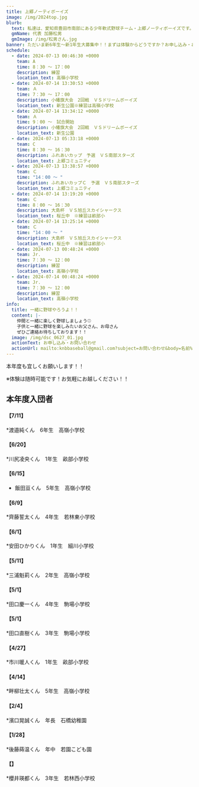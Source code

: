 ```yaml
---
title: 上郷ノーティボーイズ
image: /img/2024top.jpg
blurb:
  text: 私達は、愛知県豊田市南部にある少年軟式野球チーム・上郷ノーティボーイズです。野球を愛する少年・少女達の夢を育み、軟式野球を正しく指導し、体力向上と礼儀を養成します。また、親友同士の友情と交歓の場を与え、規則正しい明朗な少年・少女を育成することを目的としています。
  gmName: 代表 加藤松男
  gmImage: /img/松男さん.jpg
banner: ただいま新6年生～新1年生大募集中！！まずは体験からどうですか？お申し込み・お問い合わせはお気軽にどうぞ！！
schedule:
  - date: 2024-07-13 00:46:30 +0000
    team: A
    time: 8：30 ～ 17：00
    description: 練習
    location_text: 高嶺小学校
  - date: 2024-07-14 13:30:53 +0000
    team: Ａ
    time: 7：30 ～ 17：00
    description: 小幡旗大会　2回戦　ＶＳドリームボーイズ
    location_text: 新生公園※練習は高嶺小学校
  - date: 2024-07-14 13:34:12 +0000
    team: Ａ
    time: 9：00 ～　試合開始
    description: 小幡旗大会　2回戦　ＶＳドリームボーイズ
    location_text: 新生公園
  - date: 2024-07-13 05:33:18 +0000
    team: C
    time: 8：30 ～ 16：30
    description: ふれあいカップ　予選　ＶＳ南部スターズ
    location_text: 上郷コミュニティ
  - date: 2024-07-13 13:38:57 +0000
    team: Ｃ
    time: "14：00 ～ "
    description: ふれあいカップＣ　予選　ＶＳ南部スターズ
    location_text: 上郷コミュニティ
  - date: 2024-07-14 13:19:20 +0000
    team: Ｃ
    time: 8：00 ～ 16：30
    description: 大島杯　ＶＳ旭丘スカイシャークス
    location_text: 桜丘中　※練習は畝部小
  - date: 2024-07-14 13:25:14 +0000
    team: Ｃ
    time: "14：00 ～ "
    description: 大島杯　ＶＳ旭丘スカイシャークス
    location_text: 桜丘中　※練習は畝部小
  - date: 2024-07-13 00:48:24 +0000
    team: Jr.
    time: 7：30 ～ 12：00
    description: 練習
    location_text: 高嶺小学校
  - date: 2024-07-14 00:48:24 +0000
    team: Jr.
    time: 7：30 ～ 12：00
    description: 練習
    location_text: 高嶺小学校
info:
  title: 一緒に野球やろうよ！！
  content: |-
    仲間と一緒に楽しく野球しましょう⚾
    子供と一緒に野球を楽しみたいお父さん、お母さん
    ぜひご連絡お待ちしております！！
  image: /img/dsc_0627_01.jpg
  actionText: お申し込み・お問い合わせ
  actionUrl: mailto:knbbaseball@gmail.com?subject=お問い合わせ&body=名前%20%3A%0D%0Aふりがな%20%3A%0D%0A電話%20%3A%0D%0A学校名%20%3A%0D%0A学年%20%3A%0D%0Aお問い合せ内容%20%3A（例、体験・見学・入団希望）
---
```

本年度も宜しくお願いします！！


※体験は随時可能です！お気軽にお越しください！！

## 本年度入団者

#### 【7/11】

*渡邉純くん　6年生　高嶺小学校

#### 【6/20】

*川尻凌央くん　1年生　畝部小学校

#### 【6/15】

* 飯田亘くん　5年生　高嶺小学校

#### 【6/9】

*齊藤誓太くん　4年生　若林東小学校

#### 【6/1】

*安田ひかりくん　1年生　細川小学校

#### 【5/11】

*三浦魁莉くん　2年生　高嶺小学校

#### 【5/1】

*田口慶一くん　4年生　駒場小学校

#### 【5/1】

*田口直樹くん　3年生　駒場小学校

#### 【4/27】

*市川暖人くん　1年生　畝部小学校

#### 【4/14】

*畔柳壮太くん　5年生　高嶺小学校

#### 【2/4】

*濱口晃誠くん　年長　石橋幼稚園

#### 【1/28】

*後藤蒔温くん　年中　若園こども園

#### 【】

*櫻井瑛都くん　3年生　若林西小学校



